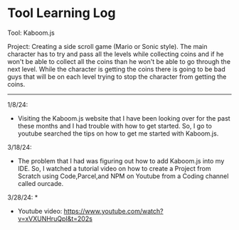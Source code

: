 # Tool Learning Log

Tool: Kaboom.js

Project: Creating a side scroll game (Mario or Sonic style). The main character has to try and pass all the levels while collecting coins and if he won't be able to collect all the coins than he won't be able to go through the next level. While the character is getting the coins there is going to be bad guys that will be on each level trying to stop the character from getting the coins.

---

1/8/24:
* Visiting the Kaboom.js website that I have been looking over for the past these months and I had trouble with how to get started. So, I  go to youtube searched the tips on how to get me started with Kaboom.js.

3/18/24:
* The problem that I had was figuring out how to add Kaboom.js into my IDE. So, I watched a tutorial video on how to create a Project from Scratch using Code,Parcel,and NPM on Youtube from a Coding channel called ourcade.

3/28/24:
* 
<!--
* Youtube,links, & tutorials
* Things you tried, progress you made, etc
* Challenges, a-ha moments, etc
* Questions you still have
* What you're going to try next
-->
* Youtube video: https://www.youtube.com/watch?v=xVXUNHruQpI&t=202s